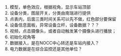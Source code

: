 1. 模型，单色效应，根据视角，显示车站顶部
2. 设备分类，图层开关，分类由南瑞进行提供
3. 点表内，后面三类时间关系可以先不做，红色部分要保留
4. 设备信息面板，异常设备立杆，设备数据？？？
5. 视频，点击摄像头，或者自动触发某个摄像头进行播放；
6. 初始化视角等
7. 数据接入，是在NOCC中心转还是车站内接入？
8. 电力数据是在综合监控还是其他单位？

